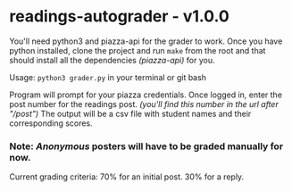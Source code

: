 # readings-autograder - v1.0.0

You'll need python3 and piazza-api for the grader to work. Once you have python installed, clone the project and run
```make``` from the root and that should install all the dependencies *(piazza-api)* for you.

Usage: ```python3 grader.py``` in your terminal or git bash

Program will prompt for your piazza credentials. Once logged in, enter the post number for the readings post. 
*(you'll find this number in the url after "/post")* The output will be a csv file with student names and their corresponding scores.

### Note: _**Anonymous**_ posters will have to be graded manually for now. 

Current grading criteria:
70% for an initial post. 30% for a reply.
